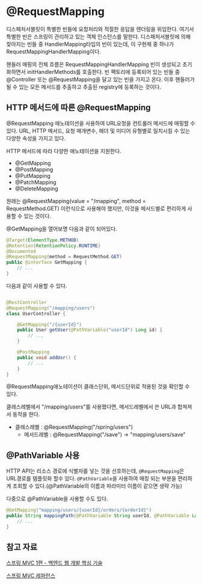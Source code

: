 # @RequestMapping
디스패처서블릿이 특별한 빈들에 요청처리와 적절한 응답을 렌더링을 위임한다. 여기서 특별한 빈은 스프링이 관리하고 있는 객체 인스턴스를 말한다. 디스패처서블릿에 의해 찾아지는 빈들 중 HandlerMapping타입의 빈이 있는데, 이 구현체 중 하나가 RequestMappingHandlerMapping이다.

핸들러 매핑의 전체 흐름은 RequestMappingHandlerMapping 빈이 생성되고 초기화하면서 initHandlerMethods를 호출한다. 빈 팩토리에 등록되어 있는 빈들 중 @Controller 또는 @RequestMapping을 달고 있는 빈을 가지고 온다. 이후 핸들러가 될 수 있는 모든 메서드를 추출하고 추출된 registry에 등록하는 것이다.

## HTTP 메서드에 따른 @RequestMapping
@RequestMapping 애노테이션을 사용하여 URL요청을 컨트롤러 메서드에 매핑할 수 있다. URL, HTTP 메서드, 요청 매개변수, 헤더 및 미디어 유형별로 일치시킬 수 있는 다양한 속성을 가지고 있다. 

HTTP 메서드에 따라 다양한 애노테이션을 지원한다.
- @GetMapping
- @PostMapping
- @PutMapping
- @PatchMapping
- @DeleteMapping

원래는 @RequestMapping(value = "/mapping", method = RequestMethod.GET) 이런식으로 사용해야 했지만, 이것을 메서드별로 편리하게 사용할 수 있는 것이다.

@GetMapping을 열어보명 다음과 같이 되어있다.
```java
@Target(ElementType.METHOD)
@Retention(RetentionPolicy.RUNTIME)
@Documented
@RequestMapping(method = RequestMethod.GET)
public @interface GetMapping {
    // ...
}
```

다음과 같이 사용할 수 있다.
```java

@RestController
@RequestMapping("/mapping/users")
class UserController {

    @GetMapping("/{userId}")
    public User getUser(@PathVariable("userId") Long id) {
        // ...
    }

    @PostMapping
    public void addUsr() {
        // ...
    }
}
```

@RequestMapping애노테이션이 클래스단위, 메서드단위로 적용된 것을 확인할 수 있다.

클래스레벨에서 "/mapping/users"를 사용했다면, 메서드레벨에서 쓴 URL과 합쳐져서 동작을 한다.
- 클래스레벨 : @RequestMapping("/spring/users")
    - 메서드레벨 : @RequestMapping("/save") -> "mapping/users/save"

## @PathVariable 사용
HTTP API는 리소스 경로에 식별자를 넣는 것을 선호하는데, ```@RequestMapping```은 URL경로를 템플릿화 할수 있다. ```@PathVariable```을 사용하여 매칭 되는 부분을 편리하게 조회할 수 있다.(@PathVariable의 이름과 파라미터 이름이 같으면 생략 가능)

다중으로 @PathVariable을 사용할 수도 있다.
```java
@GetMapping("mapping/users/{userId}/orders/{orderId}")
public String mappingPath(@PathVariable String userId, @PathVariable Long orderId) {
    // ...
}
```


## 참고 자료
[스프링 MVC 1편 - 백엔드 웹 개발 핵심 기술](https://www.inflearn.com/course/%EC%8A%A4%ED%94%84%EB%A7%81-mvc-1/dashboard)

[스프링 MVC 레퍼런스](https://docs.spring.io/spring-framework/docs/current/reference/html/web.html#mvc-ann-requestmapping)